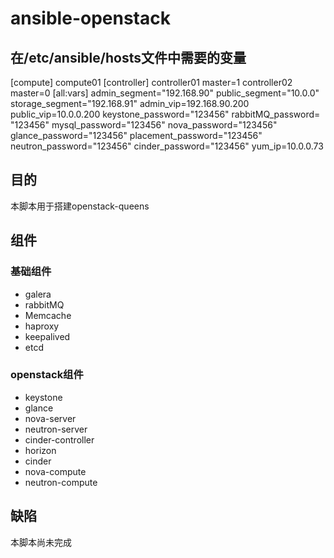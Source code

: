 # ansible-openstack
## 在/etc/ansible/hosts文件中需要的变量
[compute]
compute01
[controller]
controller01 master=1
controller02 master=0
[all:vars]
admin_segment="192.168.90"
public_segment="10.0.0"
storage_segment="192.168.91"
admin_vip=192.168.90.200
public_vip=10.0.0.200
keystone_password="123456"
rabbitMQ_password= "123456"
mysql_password="123456"
nova_password="123456"
glance_password="123456"
placement_password="123456"
neutron_password="123456"
cinder_password="123456"
yum_ip=10.0.0.73
## 目的
本脚本用于搭建openstack-queens
## 组件
### 基础组件
- galera
- rabbitMQ
- Memcache
- haproxy
- keepalived
- etcd
### openstack组件
- keystone
- glance
- nova-server
- neutron-server
- cinder-controller
- horizon
- cinder
- nova-compute
- neutron-compute
## 缺陷
本脚本尚未完成

